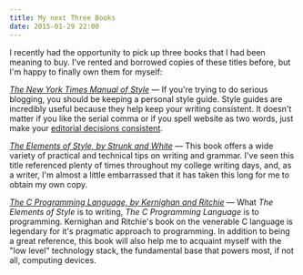 ```yaml
---
title: My next Three Books
date: 2015-01-29 22:00
---
```


I recently had the opportunity to pick up three books that I had been meaning to buy. I've rented and borrowed copies of these titles before, but I'm happy to finally own them for myself:

[_The New York Times Manual of Style_](http://amzn.com/081296389X) &mdash; If you're trying to do serious blogging, you should be keeping a personal style guide. Style guides are incredibly useful because they help keep your writing consistent. It doesn't matter if you like the serial comma or if you spell website as two words, just make your [editorial decisions consistent](/style-guide).

[_The Elements of Style, by Strunk and White_](http://amzn.com/020530902X) &mdash; This book offers a wide variety of practical and technical tips on writing and grammar. I've seen this title referenced plenty of times throughout my college writing days, and, as a writer, I'm almost a little embarrassed that it has taken this long for me to obtain my own copy.

[_The C Programming Language, by Kernighan and Ritchie_](http://amzn.com/0131103628) &mdash; What _The Elements of Style_ is to writing, _The C Programming Language_ is to programming. Kernighan and Ritchie's book on the venerable C language is legendary for it's pragmatic approach to programming. In addition to being a great reference, this book will also help me to acquaint myself with the "low level" technology stack, the fundamental base that powers most, if not all, computing devices.
